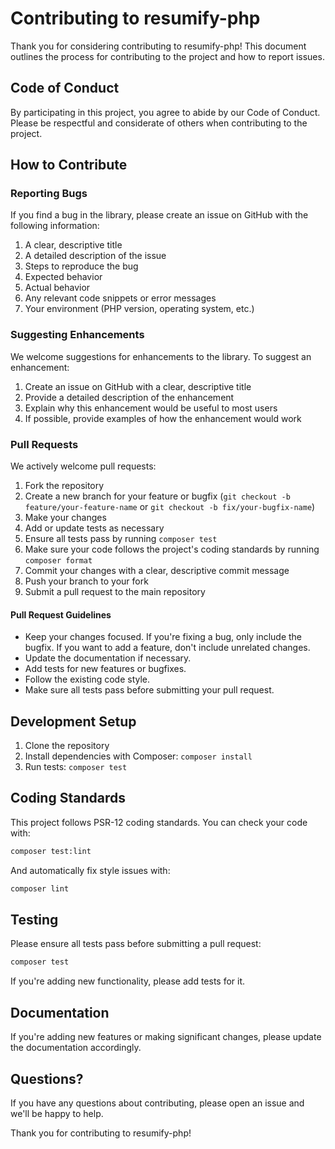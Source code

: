 # Contributing to resumify-php

Thank you for considering contributing to resumify-php! This document outlines the process for contributing to the project and how to report issues.

## Code of Conduct

By participating in this project, you agree to abide by our Code of Conduct. Please be respectful and considerate of others when contributing to the project.

## How to Contribute

### Reporting Bugs

If you find a bug in the library, please create an issue on GitHub with the following information:

1. A clear, descriptive title
2. A detailed description of the issue
3. Steps to reproduce the bug
4. Expected behavior
5. Actual behavior
6. Any relevant code snippets or error messages
7. Your environment (PHP version, operating system, etc.)

### Suggesting Enhancements

We welcome suggestions for enhancements to the library. To suggest an enhancement:

1. Create an issue on GitHub with a clear, descriptive title
2. Provide a detailed description of the enhancement
3. Explain why this enhancement would be useful to most users
4. If possible, provide examples of how the enhancement would work

### Pull Requests

We actively welcome pull requests:

1. Fork the repository
2. Create a new branch for your feature or bugfix (`git checkout -b feature/your-feature-name` or `git checkout -b fix/your-bugfix-name`)
3. Make your changes
4. Add or update tests as necessary
5. Ensure all tests pass by running `composer test`
6. Make sure your code follows the project's coding standards by running `composer format`
7. Commit your changes with a clear, descriptive commit message
8. Push your branch to your fork
9. Submit a pull request to the main repository

#### Pull Request Guidelines

- Keep your changes focused. If you're fixing a bug, only include the bugfix. If you want to add a feature, don't include unrelated changes.
- Update the documentation if necessary.
- Add tests for new features or bugfixes.
- Follow the existing code style.
- Make sure all tests pass before submitting your pull request.

## Development Setup

1. Clone the repository
2. Install dependencies with Composer: `composer install`
3. Run tests: `composer test`

## Coding Standards

This project follows PSR-12 coding standards. You can check your code with:

```bash
composer test:lint
```

And automatically fix style issues with:

```bash
composer lint
```

## Testing

Please ensure all tests pass before submitting a pull request:

```bash
composer test
```

If you're adding new functionality, please add tests for it.

## Documentation

If you're adding new features or making significant changes, please update the documentation accordingly.

## Questions?

If you have any questions about contributing, please open an issue and we'll be happy to help.

Thank you for contributing to resumify-php!
